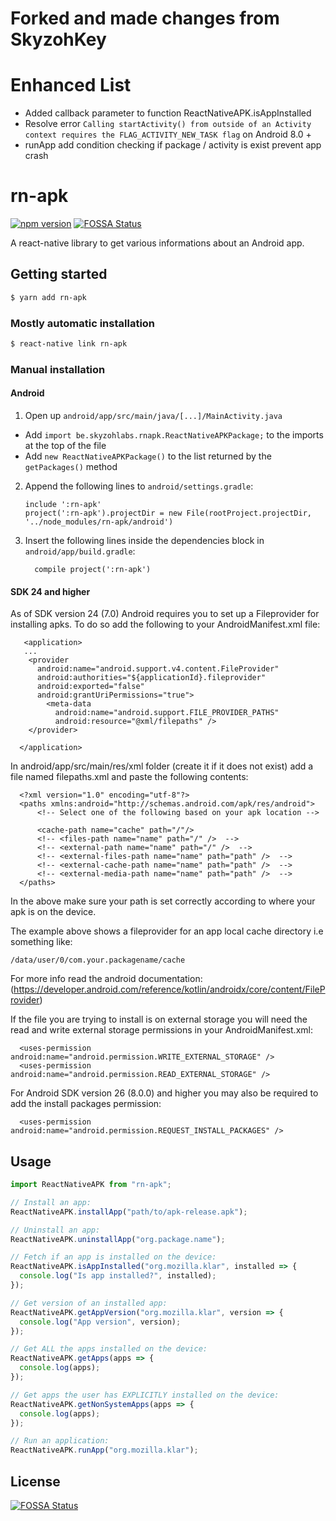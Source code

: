 # Forked and made changes from SkyzohKey

# Enhanced List
* Added callback parameter to function ReactNativeAPK.isAppInstalled
* Resolve error `Calling startActivity() from outside of an Activity context requires the FLAG_ACTIVITY_NEW_TASK flag` on Android 8.0 +
* runApp add condition checking if package / activity is exist prevent app crash

# rn-apk

[![npm version](https://badge.fury.io/js/rn-apk.svg)](https://badge.fury.io/js/rn-apk)
[![FOSSA Status](https://app.fossa.io/api/projects/git%2Bgithub.com%2FSkyzohKey%2Frn-apk.svg?type=shield)](https://app.fossa.io/projects/git%2Bgithub.com%2FSkyzohKey%2Frn-apk?ref=badge_shield)

A react-native library to get various informations about an Android app.

## Getting started

```sh
$ yarn add rn-apk
```

### Mostly automatic installation

```sh
$ react-native link rn-apk
```

### Manual installation

#### Android

1. Open up `android/app/src/main/java/[...]/MainActivity.java`

* Add `import be.skyzohlabs.rnapk.ReactNativeAPKPackage;` to the imports at the top of the file
* Add `new ReactNativeAPKPackage()` to the list returned by the `getPackages()` method

2. Append the following lines to `android/settings.gradle`:
   ```
   include ':rn-apk'
   project(':rn-apk').projectDir = new File(rootProject.projectDir, '../node_modules/rn-apk/android')
   ```
3. Insert the following lines inside the dependencies block in `android/app/build.gradle`:
   ```
     compile project(':rn-apk')
   ```

#### SDK 24 and higher

As of SDK version 24 (7.0) Android requires you to set up a Fileprovider for installing apks. To do so add the following to your AndroidManifest.xml file:
```
   <application>
   ...
    <provider
      android:name="android.support.v4.content.FileProvider"
      android:authorities="${applicationId}.fileprovider"
      android:exported="false"
      android:grantUriPermissions="true">
        <meta-data
          android:name="android.support.FILE_PROVIDER_PATHS"
          android:resource="@xml/filepaths" />
    </provider>

  </application>
```

In android/app/src/main/res/xml folder (create it if it does not exist) add a file named filepaths.xml and paste the following contents:
```
  <?xml version="1.0" encoding="utf-8"?>
  <paths xmlns:android="http://schemas.android.com/apk/res/android">
      <!-- Select one of the following based on your apk location -->

      <cache-path name="cache" path="/"/>
      <!-- <files-path name="name" path="/" />  -->
      <!-- <external-path name="name" path="/" />  -->
      <!-- <external-files-path name="name" path="path" />  -->
      <!-- <external-cache-path name="name" path="path" />  -->
      <!-- <external-media-path name="name" path="path" />  -->
  </paths>
```
In the above make sure your path is set correctly according to where your apk is on the device.

The example above shows a fileprovider for an app local cache directory i.e something like:
```
/data/user/0/com.your.packagename/cache
```

For more info read the android documentation: (https://developer.android.com/reference/kotlin/androidx/core/content/FileProvider)

If the file you are trying to install is on external storage you will need the read and write external storage permissions in your AndroidManifest.xml:
```
  <uses-permission android:name="android.permission.WRITE_EXTERNAL_STORAGE" />
  <uses-permission android:name="android.permission.READ_EXTERNAL_STORAGE" />
```

For Android SDK version 26 (8.0.0) and higher you may also be required to add the install packages permission:
```
  <uses-permission android:name="android.permission.REQUEST_INSTALL_PACKAGES" />
```

## Usage

```javascript
import ReactNativeAPK from "rn-apk";

// Install an app:
ReactNativeAPK.installApp("path/to/apk-release.apk");

// Uninstall an app:
ReactNativeAPK.uninstallApp("org.package.name");

// Fetch if an app is installed on the device:
ReactNativeAPK.isAppInstalled("org.mozilla.klar", installed => {
  console.log("Is app installed?", installed);
});

// Get version of an installed app:
ReactNativeAPK.getAppVersion("org.mozilla.klar", version => {
  console.log("App version", version);
});

// Get ALL the apps installed on the device:
ReactNativeAPK.getApps(apps => {
  console.log(apps);
});

// Get apps the user has EXPLICITLY installed on the device:
ReactNativeAPK.getNonSystemApps(apps => {
  console.log(apps);
});

// Run an application:
ReactNativeAPK.runApp("org.mozilla.klar");
```


## License
[![FOSSA Status](https://app.fossa.io/api/projects/git%2Bgithub.com%2FSkyzohKey%2Frn-apk.svg?type=large)](https://app.fossa.io/projects/git%2Bgithub.com%2FSkyzohKey%2Frn-apk?ref=badge_large)
